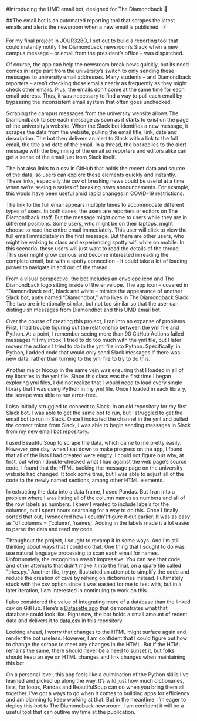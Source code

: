 #Introducing the UMD email bot, designed for The Diamondback :robot:

##The email bot is an automated reporting tool that scrapes the latest emails and alerts the newsroom when a new email is published. ::zap:

For my final project in JOUR328O, I set out to build a reporting tool that could instantly notify The Diamondback newsroom’s Slack when a new campus message – or email from the president’s office – was dispatched.

Of course, the app can help the newsroom break news quickly, but its need comes in large part from the university’s switch to only sending these messages to university email addresses. Many students – and Diamondback reporters – aren’t checking those emails nearly as frequently as they might check other emails. Plus, the emails don’t come at the same time for each email address. Thus, it was necessary to find a way to pull each email by bypassing the inconsistent email system that often goes unchecked.

Scraping the campus messages from the university website allows The Diamondback to see each message as soon as it starts to exist on the page of the university’s website. When the Slack bot identifies a new message, it scrapes the data from the website, pulling the email title, link, date and description. The bot then delivers an alert to Slack with a link to the full email, the title and date of the email. In a thread, the bot replies to the alert message with the beginning of the email so reporters and editors alike can get a sense of the email just from Slack itself.

The bot also links to a csv in GitHub that holds the recent data and source of the data, so users can explore these elements quickly and instantly. These links, especially the csv of breaking news could be useful at a time when we’re seeing a series of breaking news announcements. For example, this would have been useful amid rapid changes in COVID-19 restrictions.

The link to the full email appears multiple times to accommodate different types of users. In both cases, the users are reporters or editors on The Diamondback staff. But the message might come to users while they are in different positions. Some users, who might be on their laptops, might choose to read the entire email immediately. This user will click to view the full email immediately in the first message. But there are other users, who might be walking to class and experiencing spotty wifi while on mobile. In this scenario, these users will just want to read the details of the thread. This user might grow curious and become interested in reading the complete email, but with a spotty connection – it could take a lot of loading power to navigate in and out of the thread.

From a visual perspective, the bot includes an envelope icon and The Diamondback logo sitting inside of the envelope. The app icon – covered in “Diamondback red”, black and white – mimics the appearance of another Slack bot, aptly named “Diamondbot,” who lives in The Diamondback Slack. The two are intentionally similar, but not too similar so that the user can distinguish messages from Diamondbot and this UMD email bot.

Over the course of creating this project, I ran into an expanse of problems. First, I had trouble figuring out the relationship between the yml file and Python. At a point, I remember seeing more than 90 GitHub Actions failed messages fill my inbox. I tried to do too much with the yml file, but I later moved the actions I tried to do in the yml file into Python. Specifically, in Python, I added code that would only send Slack messages if there was new data, rather than turning to the yml file to try to do this.

Another major hiccup in the same vein was ensuring that I loaded in all of my libraries in the yml file. Since this class was the first time I began exploring yml files, I did not realize that I would need to load every single library that I was using Python in my yml file. Once I loaded in each library, the scrape was able to run error-free.

I also initially struggled to connect to Slack. In an old repository for my first Slack bot, I was able to get the same bot to run, but I struggled to get the email bot to run in Slack. Once I indicated the channel in the yml and pulled the correct token from Slack, I was able to begin sending messages in Slack from my new email bot repository.

I used BeautifulSoup to scrape the data, which came to me pretty easily. However, one day, when I sat down to make progress on the app, I found that all of the lists I had created were empty. I could not figure out why, at first, but when I double-checked what I had against the web page’s source code, I found that the HTML backing the message page on the university website had changed. It took some time, but I was able to adjust all of the code to the newly named sections, among other HTML elements.

In extracting the data into a data frame, I used Pandas. But I ran into a problem where I was listing all of the column names as numbers and all of the row labels as numbers. I knew I wanted to include labels for the columns, but I spent hours searching for a way to do this. Once I finally sorted that out, I wondered how I couldn’t figure it out earlier. It was as easy as “df.columns = [‘column’, ‘names]. Adding in the labels made it a lot easier to parse the data and read my code.

Throughout the project, I sought to revamp it in some ways. And I’m still thinking about ways that I could do that. One thing that I sought to do was use natural language processing to scan each email for names. Unfortunately, the recognition wasn’t impressive. You can see that code, and other attempts that didn’t make it into the final, on a spare file called “tries.py.” Another file, try.py, illustrated an attempt to simplify the code and reduce the creation of csvs by relying on dictionaries instead. I ultimately stuck with the csv option since it was easiest for me to test with, but in a later iteration, I am interested in continuing to work on this.

I also considered the value of integrating more of a database than the linked csv on GitHub. Here’s a [Datasette app](https://troubled-silken-tyrannosaurus.glitch.me/) that demonstrates what that database could look like. Right now, the bot holds a small amount of recent data and delivers it to [data.csv](https://github.com/rinatorch/umd-email-bot/blob/main/Code/data.csv) in this repository.

Looking ahead, I worry that changes to the HTML might surface again and render the bot useless. However, I am confident that I could figure out how to change the scrape to meet any changes in the HTML. But if the HTML remains the same, there should never be a need to sunset it, but folks should keep an eye on HTML changes and link changes when maintaining this bot.

On a personal level, this app feels like a culmination of the Python skills I’ve learned and picked up along the way. It’s wild just how much dictionaries, lists, for loops, Pandas and BeautifulSoup can do when you bring them all together. I’ve got a ways to go when it comes to building apps for efficiency and am planning to keep working at that. But in the meantime, I’m eager to deploy this bot to The Diamondback newsroom. I am confident it will be a useful tool that can outlive my time at the publication.
